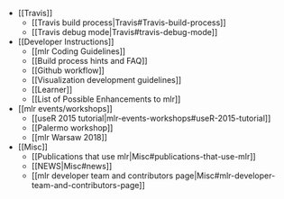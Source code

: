 * [[Travis]]
  * [[Travis build process|Travis#Travis-build-process]]
  * [[Travis debug mode|Travis#travis-debug-mode]]
* [[Developer Instructions]]
  * [[mlr Coding Guidelines]]
  * [[Build process hints and FAQ]]
  * [[Github workflow]]
  * [[Visualization development guidelines]]
  * [[Learner]]
  * [[List of Possible Enhancements to mlr]]
* [[mlr events/workshops]]
  * [[useR 2015 tutorial|mlr-events-workshops#useR-2015-tutorial]]
  * [[Palermo workshop]]
  * [[mlr Warsaw 2018]]
* [[Misc]]
  * [[Publications that use mlr|Misc#publications-that-use-mlr]]
  * [[NEWS|Misc#news]]
  * [[mlr developer team and contributors page|Misc#mlr-developer-team-and-contributors-page]]